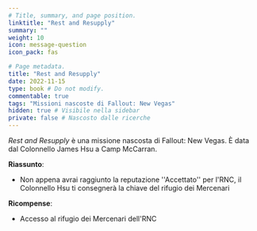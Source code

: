 ```yaml
---
# Title, summary, and page position.
linktitle: "Rest and Resupply" 
summary: ""
weight: 10
icon: message-question
icon_pack: fas

# Page metadata.
title: "Rest and Resupply"
date: 2022-11-15
type: book # Do not modify.
commentable: true
tags: "Missioni nascoste di Fallout: New Vegas"
hidden: true # Visibile nella sidebar
private: false # Nascosto dalle ricerche
---
```


<div class="fnv">


*Rest and Resupply* è una missione nascosta di Fallout: New Vegas. È data dal Colonnello James Hsu a Camp McCarran.


**Riassunto**:
- Non appena avrai raggiunto la reputazione ''Accettato'' per l'RNC, il Colonnello Hsu ti consegnerà la chiave del rifugio dei Mercenari




**Ricompense**:
- Accesso al rifugio dei Mercenari dell'RNC


</div>


